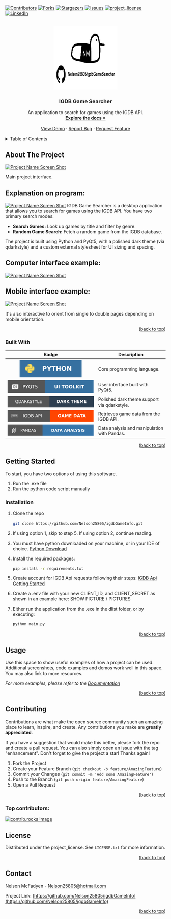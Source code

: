 <!-- Improved compatibility of back to top link: See: https://github.com/othneildrew/Best-README-Template/pull/73 -->
<a id="readme-top"></a>

<!-- PROJECT SHIELDS -->
<!--
*** I'm using markdown "reference style" links for readability.
*** Reference links are enclosed in brackets [ ] instead of parentheses ( ).
*** See the bottom of this document for the declaration of the reference variables
*** for contributors-url, forks-url, etc. This is an optional, concise syntax you may use.
*** https://www.markdownguide.org/basic-syntax/#reference-style-links
-->
[![Contributors][contributors-shield]][contributors-url]
[![Forks][forks-shield]][forks-url]
[![Stargazers][stars-shield]][stars-url]
[![Issues][issues-shield]][issues-url]
[![project_license][license-shield]][license-url]
[![LinkedIn][linkedin-shield]][linkedin-url]

<!-- PROJECT LOGO -->
<br />
<div align="center">
  <a href="https://github.com/Nelson25805/igdbGameInfo">
    <img src="GithubImages/logo.png" alt="Logo" width="200" height="200">
  </a>

<h3 align="center">IGDB Game Searcher</h3>



  <p align="center">
    An application to search for games using the IGDB API.
    <br />
    <a href="https://github.com/Nelson25805/igdbGameInfo"><strong>Explore the docs »</strong></a>
    <br />
    <br />
    <a href="https://github.com/Nelson25805/igdbGameInfo">View Demo</a>
    &middot;
    <a href="https://github.com/Nelson25805/igdbGameInfo/issues/new?labels=bug&template=bug-report---.md">Report Bug</a>
    &middot;
    <a href="https://github.com/Nelson25805/igdbGameInfo/issues/new?labels=enhancement&template=feature-request---.md">Request Feature</a>
  </p>
</div>

<!-- TABLE OF CONTENTS -->
<details>
  <summary>Table of Contents</summary>
  <ol>
    <li>
      <a href="#about-the-project">About The Project</a>
      <ul>
        <li><a href="#built-with">Built With</a></li>
      </ul>
    </li>
    <li>
      <a href="#getting-started">Getting Started</a>
      <ul>
        <li><a href="#installation">Installation</a></li>
      </ul>
    </li>
    <li><a href="#usage">Usage</a></li>
    <!-- <li><a href="#roadmap">Roadmap</a></li> -->
    <li><a href="#contributing">Contributing</a></li>
    <li><a href="#license">License</a></li>
    <li><a href="#contact">Contact</a></li>
  </ol>
</details>



<!-- ABOUT THE PROJECT -->
## About The Project

[![Project Name Screen Shot][project-screenshot]](https://example.com)

Main project interface.


## Explanation on program:
[![Project Name Screen Shot][project-screenshot2]](https://example.com)
IGDB Game Searcher is a desktop application that allows you to search for games using the IGDB API. You have two primary search modes:
- **Search Games:** Look up games by title and filter by genre.
- **Random Game Search:** Fetch a random game from the IGDB database.

The project is built using Python and PyQt5, with a polished dark theme (via qdarkstyle) and a custom external stylesheet for UI sizing and spacing.

## Computer interface example:
[![Project Name Screen Shot][project-screenshot3]](https://example.com)

## Mobile interface example:
[![Project Name Screen Shot][project-screenshot4]](https://example.com)

It's also interactive to orient from single to double pages depending on mobile orientation.

<p align="right">(<a href="#readme-top">back to top</a>)</p>


  ### Built With

| Badge | Description |
|:-----:|-------------|
| [![Python](GithubImages/pythonShield.svg)][Python-url] | Core programming language. |
| [![PyQt5](GithubImages/pyqt5Shield.svg)][PyQt5-url] | User interface built with PyQt5. |
| [![qdarkstyle](GithubImages/qDarkStyleShield.svg)][qdarkstyle-url] | Polished dark theme support via qdarkstyle. |
| [![IGDB API](GithubImages/igdbApiShield.svg)][igdb-api-url] | Retrieves game data from the IGDB API. |
| [![Pandas](GithubImages/pandasShield.svg)][pandas-url] | Data analysis and manipulation with Pandas. |


<p align="right">(<a href="#readme-top">back to top</a>)</p>


<!-- GETTING STARTED -->
## Getting Started

To start, you have two options of using this software.
1) Run the .exe file
2) Run the python code script manually

### Installation

1. Clone the repo
   ```sh
   git clone https://github.com/Nelson25805/igdbGameInfo.git
   ```
   
2. If using option 1, skip to step 5.
   If using option 2, continue reading.
   
3. You must have python downloaded on your machine, or in your IDE of choice.
   [Python Download](https://www.python.org/downloads/)

4. Install the required packages:
   ```sh
   pip install -r requirements.txt
   ```
   
5. Create account for IGDB Api requests following their steps:
   [IGDB Api Getting Started](https://api-docs.igdb.com/#getting-started)

7. Create a .env file with your new CLIENT_ID, and CLIENT_SECRET as shown in an example here:
   SHOW PICTURE / PICTURES

8. Either run the application from the .exe in the dlist folder, or by executing:
    ```sh
   python main.py
   ```

<p align="right">(<a href="#readme-top">back to top</a>)</p>



<!-- USAGE EXAMPLES -->
## Usage

Use this space to show useful examples of how a project can be used. Additional screenshots, code examples and demos work well in this space. You may also link to more resources.

_For more examples, please refer to the [Documentation](https://example.com)_

<p align="right">(<a href="#readme-top">back to top</a>)</p>



<!-- ROADMAP -->
<!--
## Roadmap

- [ ] Feature 1
- [ ] Feature 2
- [ ] Feature 3
    - [ ] Nested Feature

See the [open issues](https://github.com/Nelson25805/igdbGameInfo/issues) for a full list of proposed features (and known issues).

<p align="right">(<a href="#readme-top">back to top</a>)</p>
-->



<!-- CONTRIBUTING -->
## Contributing

Contributions are what make the open source community such an amazing place to learn, inspire, and create. Any contributions you make are **greatly appreciated**.

If you have a suggestion that would make this better, please fork the repo and create a pull request. You can also simply open an issue with the tag "enhancement".
Don't forget to give the project a star! Thanks again!

1. Fork the Project
2. Create your Feature Branch (`git checkout -b feature/AmazingFeature`)
3. Commit your Changes (`git commit -m 'Add some AmazingFeature'`)
4. Push to the Branch (`git push origin feature/AmazingFeature`)
5. Open a Pull Request

<p align="right">(<a href="#readme-top">back to top</a>)</p>

### Top contributors:

<a href="https://github.com/Nelson25805/igdbGameInfo/graphs/contributors">
  <img src="https://contrib.rocks/image?repo=Nelson25805/igdbGameInfo" alt="contrib.rocks image" />
</a>



<!-- LICENSE -->
## License

Distributed under the project_license. See `LICENSE.txt` for more information.

<p align="right">(<a href="#readme-top">back to top</a>)</p>



<!-- CONTACT -->
## Contact

Nelson McFadyen <!-- - [@twitter_handle](https://twitter.com/twitter_handle) --> - Nelson25805@hotmail.com

Project Link: [https://github.com/Nelson25805/igdbGameInfo](https://github.com/Nelson25805/igdbGameInfo)

<p align="right">(<a href="#readme-top">back to top</a>)</p>


<!-- MARKDOWN LINKS & IMAGES -->
<!-- https://www.markdownguide.org/basic-syntax/#reference-style-links -->
[contributors-shield]: https://img.shields.io/github/contributors/Nelson25805/igdbGameInfo.svg?style=for-the-badge
[contributors-url]: https://github.com/Nelson25805/igdbGameInfo/graphs/contributors
[forks-shield]: https://img.shields.io/github/forks/Nelson25805/igdbGameInfo.svg?style=for-the-badge
[forks-url]: https://github.com/Nelson25805/igdbGameInfo/network/members
[stars-shield]: https://img.shields.io/github/stars/Nelson25805/igdbGameInfo.svg?style=for-the-badge
[stars-url]: https://github.com/Nelson25805/igdbGameInfo/stargazers
[issues-shield]: https://img.shields.io/github/issues/Nelson25805/igdbGameInfo.svg?style=for-the-badge
[issues-url]: https://github.com/Nelson25805/igdbGameInfo/issues
[license-shield]: https://img.shields.io/github/license/Nelson25805/igdbGameInfo.svg?style=for-the-badge
[license-url]: https://github.com/Nelson25805/igdbGameInfo/blob/master/LICENSE.txt
[linkedin-shield]: https://img.shields.io/badge/-LinkedIn-black.svg?style=for-the-badge&logo=linkedin&colorB=555
[linkedin-url]: https://linkedin.com/in/linkedin_username

[project-Image]: GithubImages/projectImage.png

[project-screenshot]: GithubImages/projectImage.png
[project-screenshot2]: GithubImages/flipbookBeforeAfter.png
[project-screenshot3]: GithubImages/flipbookComputerExample.gif
[project-screenshot4]: GithubImages/flipbookMobileExample.gif

[Python-url]: https://www.python.org/downloads/
[PyQt5-url]: https://pypi.org/project/PyQt5/
[qdarkstyle-url]: https://pypi.org/project/QDarkStyle/
[igdb-api-url]: https://api-docs.igdb.com/
[pandas-url]: https://pandas.pydata.org/

[Python]: https://img.shields.io/badge/python-3670A0?style=for-the-badge&logo=python&logoColor=ffdd54
[Python-url]: https://www.python.org/downloads/
[Tkinter]: https://img.shields.io/badge/Tkinter-8.6-green
[Tkinter-url]: https://docs.python.org/3/library/tkinter.html


[JQuery.com]: https://img.shields.io/badge/jQuery-0769AD?style=for-the-badge&logo=jquery&logoColor=white
[JQuery-url]: https://jquery.com 
